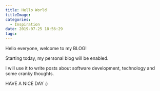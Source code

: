 ```yaml
---
title: Hello World
titleImage:
categories:
  - Inspiration
date: 2019-07-25 18:56:29
tags:
---
```

Hello everyone, welcome to my BLOG!

Starting today, my personal blog will be enabled.

I will use it to write posts about software development, technology and some cranky thoughts.

HAVE A NICE DAY :)

